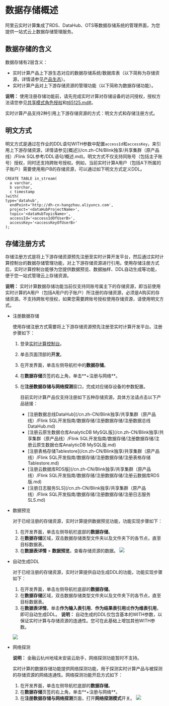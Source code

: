 # 数据存储概述

阿里云实时计算集成了RDS、DataHub、OTS等数据存储系统的管理界面，为您提供一站式云上数据存储管理服务。

## 数据存储的含义

数据存储有2层含义：

-   实时计算产品上下游生态对应的数据存储系统/数据库表（以下简称为存储资源，详情请参见[产品生态](https://help.aliyun.com/document_detail/62446.html)）。
-   实时计算产品对上下游存储资源的管理功能（以下简称为数据存储功能）。

**说明：** 使用注册存储功能前，请先完成实时计算对存储设备的访问授权，授权方法请您参见[共享模式角色授权](/cn.zh-CN/Blink独享/共享集群（原产品线）/准备工作/角色授权/共享模式角色授权.md)和[t65125.md\#](/cn.zh-CN/Blink独享/共享集群（原产品线）/准备工作/角色授权/独享模式角色授权.md)。

实时计算产品支持2种引用上下游存储资源的方式：明文方式和存储注册方式。

## 明文方式

明文方式是通过在作业的DDL语句WITH参数中配置`accessId`和`accessKey`，来引用上下游存储资源，详情请参见[概述](/cn.zh-CN/Blink独享/共享集群（原产品线）/Flink SQL参考/DDL语句/概述.md)。明文方式不仅支持同账号（包括主子账号）授权，同时还支持跨账号授权。例如，当前实时计算A用户（包括A下所属的子账户）需要使用用户B的存储资源，可以通过如下明文方式定义DDL。

```
CREATE TABLE in_stream(
  a varchar,
  b varchar,
  c timestamp
)with(
type='datahub',
  endPoint='http://dh-cn-hangzhou.aliyuncs.com',
  project='<dataHubProjectName>',
  topic='<dataHubTopicName>',
  accessId='<accessIdOfUserB>',
  accessKey='<accessKeyOfUserB>'
);
```

## 存储注册方式

存储注册方式是将上下游存储资源预先注册至实时计算开发平台，然后通过实时计算控制台的数据存储管理功能，对上下游存储资源进行引用。使用存储注册方式后，实时计算控制台能够为您提供数据预览、数据抽样、DDL自动生成等功能，便于您一站式管理云上存储资源。

**说明：** 实时计算数据存储功能当前仅支持同账号属主下的存储资源，即当前使用实时计算的A用户（包括A用户的子账户）所注册的存储资源，必须是A购买的存储资源。不支持跨账号授权，如果您需要跨账号授权使用存储资源，请使用明文方式。

-   注册数据存储

    使用存储注册方式需要将上下游存储资源预先注册至实时计算开发平台。注册步骤如下：

    1.  登录[实时计算控制台](https://stream.console.aliyun.com)。
    2.  单击页面顶部的**开发**。
    3.  在开发界面，单击左侧导航栏中的**数据存储**。
    4.  在**数据存储**页签的右上角，单击**+注册与网络**。
    5.  在**注册数据存储与网络探测**窗口，完成对应储存设备的参数配置。

        目前实时计算产品仅支持注册如下五种存储资源，具体方法请点击以下产品链接：

        -   [注册数据总线DataHub](/cn.zh-CN/Blink独享/共享集群（原产品线）/Flink SQL开发指南/数据存储/注册数据存储/注册数据总线DataHub.md)
        -   [注册云原生数据仓库AnalyticDB MySQL版](/cn.zh-CN/Blink独享/共享集群（原产品线）/Flink SQL开发指南/数据存储/注册数据存储/注册云原生数据仓库AnalyticDB MySQL版.md)
        -   [注册表格存储Tablestore](/cn.zh-CN/Blink独享/共享集群（原产品线）/Flink SQL开发指南/数据存储/注册数据存储/注册表格存储Tablestore.md)
        -   [注册云数据库RDS版](/cn.zh-CN/Blink独享/共享集群（原产品线）/Flink SQL开发指南/数据存储/注册数据存储/注册云数据库RDS版.md)
        -   [注册日志服务SLS](/cn.zh-CN/Blink独享/共享集群（原产品线）/Flink SQL开发指南/数据存储/注册数据存储/注册日志服务SLS.md)
-   数据预览

    对于已经注册的存储资源，实时计算提供数据预览功能，功能实现步骤如下：

    1.  在开发界面，单击左侧导航栏底部的**数据存储**。
    2.  在**数据存储**区域，双击数据存储类型文件夹以及文件夹下的各节点，直至目标数据表。
    3.  在**数据表详情** \> **数据预览**，查看存储资源的数据。
    ![](https://static-aliyun-doc.oss-accelerate.aliyuncs.com/assets/img/zh-CN/3221659951/p33024.png)

-   自动生成DDL

    对于已经注册的存储资源，实时计算提供自动生成DDL的功能，功能实现步骤如下：

    1.  在开发界面，单击左侧导航栏底部的**数据存储**。
    2.  在**数据存储**区域，双击数据存储类型文件夹以及文件夹下的各节点，直至目标数据表。
    3.  在**数据表详情**，单击**作为输入表引用**、**作为结果表引用**或**作为维表引用**，即可自动生成DDL。
    **说明：** 自动生成的DDL仅包含基本的WITH参数，以保证实时计算与存储资源的连通性。您可在此基础上增加其他WITH参数。

    ![](https://static-aliyun-doc.oss-accelerate.aliyuncs.com/assets/img/zh-CN/3221659951/p33025.png)

-   网络探测

    **说明：** 金融云杭州地域未安装云助手，网络探测功能暂时不支持。

    实时计算的数据存储功能提供网络探测功能，用于探测实时计算产品与被探测的存储资源的网络连通性。网络探测功能开启方式如下：

    1.  在开发界面，单击左侧导航栏底部的**数据存储**。
    2.  在**数据存储**页签的右上角，单击**+注册与网络**。
    3.  在**注册数据存储与网络探测**页面，打开**网络探测模式**开关。
    ![](https://static-aliyun-doc.oss-accelerate.aliyuncs.com/assets/img/zh-CN/3221659951/p33652.png)



